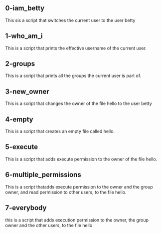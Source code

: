 ## 0-iam_betty

This sis a script that switches the current user to the user betty

## 1-who_am_i

This is a script that prints the effective username of the current user.

## 2-groups

This is a  script that prints all the groups the current user is part of.

## 3-new_owner

This is a script that changes the owner of the file hello to the user betty

## 4-empty

This is a script that creates an empty file called hello.

## 5-execute

This is a script that adds execute permission to the owner of the file hello.

## 6-multiple_permissions
 
This is a script thatadds execute permission to the owner and the group owner, and read permission to other users, to the file hello.

## 7-everybody

this is a script that adds execution permission to the owner, the group owner and the other users, to the file hello
